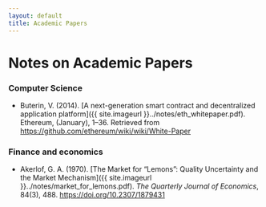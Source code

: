 ```yaml
---
layout: default
title: Academic Papers
---
```


<style>
div {
    text-align: left;
}
</style>

# Notes on Academic Papers

### Computer Science

- Buterin, V. (2014). [A next-generation smart contract and decentralized application platform]({{ site.imageurl }}../notes/eth_whitepaper.pdf). Ethereum, (January), 1–36. Retrieved from https://github.com/ethereum/wiki/wiki/White-Paper

### Finance and economics

- Akerlof, G. A. (1970). [The Market for “Lemons”: Quality Uncertainty and the Market Mechanism]({{ site.imageurl }}../notes/market_for_lemons.pdf). *The Quarterly Journal of Economics*, 84(3), 488. https://doi.org/10.2307/1879431
